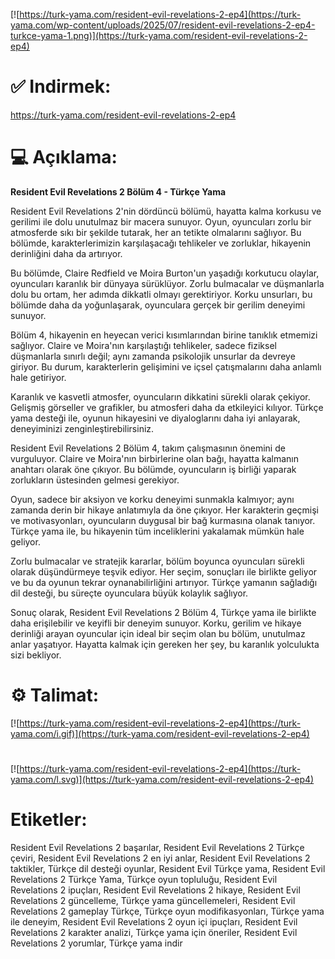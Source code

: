 [![https://turk-yama.com/resident-evil-revelations-2-ep4](https://turk-yama.com/wp-content/uploads/2025/07/resident-evil-revelations-2-ep4-turkce-yama-1.png)](https://turk-yama.com/resident-evil-revelations-2-ep4)
# ✅ Indirmek:
https://turk-yama.com/resident-evil-revelations-2-ep4
# 💻 Açıklama:
**Resident Evil Revelations 2 Bölüm 4 - Türkçe Yama**

Resident Evil Revelations 2'nin dördüncü bölümü, hayatta kalma korkusu ve gerilimi ile dolu unutulmaz bir macera sunuyor. Oyun, oyuncuları zorlu bir atmosferde sıkı bir şekilde tutarak, her an tetikte olmalarını sağlıyor. Bu bölümde, karakterlerimizin karşılaşacağı tehlikeler ve zorluklar, hikayenin derinliğini daha da artırıyor.

Bu bölümde, Claire Redfield ve Moira Burton'un yaşadığı korkutucu olaylar, oyuncuları karanlık bir dünyaya sürüklüyor. Zorlu bulmacalar ve düşmanlarla dolu bu ortam, her adımda dikkatli olmayı gerektiriyor. Korku unsurları, bu bölümde daha da yoğunlaşarak, oyunculara gerçek bir gerilim deneyimi sunuyor.

Bölüm 4, hikayenin en heyecan verici kısımlarından birine tanıklık etmemizi sağlıyor. Claire ve Moira'nın karşılaştığı tehlikeler, sadece fiziksel düşmanlarla sınırlı değil; aynı zamanda psikolojik unsurlar da devreye giriyor. Bu durum, karakterlerin gelişimini ve içsel çatışmalarını daha anlamlı hale getiriyor.

Karanlık ve kasvetli atmosfer, oyuncuların dikkatini sürekli olarak çekiyor. Gelişmiş görseller ve grafikler, bu atmosferi daha da etkileyici kılıyor. Türkçe yama desteği ile, oyunun hikayesini ve diyaloglarını daha iyi anlayarak, deneyiminizi zenginleştirebilirsiniz.

Resident Evil Revelations 2 Bölüm 4, takım çalışmasının önemini de vurguluyor. Claire ve Moira'nın birbirlerine olan bağı, hayatta kalmanın anahtarı olarak öne çıkıyor. Bu bölümde, oyuncuların iş birliği yaparak zorlukların üstesinden gelmesi gerekiyor.

Oyun, sadece bir aksiyon ve korku deneyimi sunmakla kalmıyor; aynı zamanda derin bir hikaye anlatımıyla da öne çıkıyor. Her karakterin geçmişi ve motivasyonları, oyuncuların duygusal bir bağ kurmasına olanak tanıyor. Türkçe yama ile, bu hikayenin tüm inceliklerini yakalamak mümkün hale geliyor.

Zorlu bulmacalar ve stratejik kararlar, bölüm boyunca oyuncuları sürekli olarak düşündürmeye teşvik ediyor. Her seçim, sonuçları ile birlikte geliyor ve bu da oyunun tekrar oynanabilirliğini artırıyor. Türkçe yamanın sağladığı dil desteği, bu süreçte oyunculara büyük kolaylık sağlıyor.

Sonuç olarak, Resident Evil Revelations 2 Bölüm 4, Türkçe yama ile birlikte daha erişilebilir ve keyifli bir deneyim sunuyor. Korku, gerilim ve hikaye derinliği arayan oyuncular için ideal bir seçim olan bu bölüm, unutulmaz anlar yaşatıyor. Hayatta kalmak için gereken her şey, bu karanlık yolculukta sizi bekliyor.
# ⚙️ Talimat:
[![https://turk-yama.com/resident-evil-revelations-2-ep4](https://turk-yama.com/i.gif)](https://turk-yama.com/resident-evil-revelations-2-ep4)
#
[![https://turk-yama.com/resident-evil-revelations-2-ep4](https://turk-yama.com/l.svg)](https://turk-yama.com/resident-evil-revelations-2-ep4)
# Etiketler:
Resident Evil Revelations 2 başarılar, Resident Evil Revelations 2 Türkçe çeviri, Resident Evil Revelations 2 en iyi anlar, Resident Evil Revelations 2 taktikler, Türkçe dil desteği oyunlar, Resident Evil Türkçe yama, Resident Evil Revelations 2 Türkçe Yama, Türkçe oyun topluluğu, Resident Evil Revelations 2 ipuçları, Resident Evil Revelations 2 hikaye, Resident Evil Revelations 2 güncelleme, Türkçe yama güncellemeleri, Resident Evil Revelations 2 gameplay Türkçe, Türkçe oyun modifikasyonları, Türkçe yama ile deneyim, Resident Evil Revelations 2 oyun içi ipuçları, Resident Evil Revelations 2 karakter analizi, Türkçe yama için öneriler, Resident Evil Revelations 2 yorumlar, Türkçe yama indir


